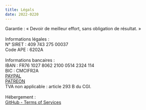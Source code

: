 ```yaml
---
title: Légals
date: 2022-0220
---
```


Garantie : « Devoir de meilleur effort, sans obligation de résultat. » \
\
Informations légales : \
N° SIRET : 409 743 275 00037 \
Code APE : 6202A \
\
Informations bancaires : \
IBAN : FR76 1027 8062 2100 0514 2324 114 \
BIC : CMCIFR2A \
[PAYPAL](HTTPS://PAYPAL.ME/KERMA) \
[PATREON](https://patreon.com/cybermind) \
TVA non applicable : article 293 B du CGI. \
\
Hébergement : \
[GitHub - Terms of Services](https://docs.github.com/en/github/site-policy/github-terms-of-service#h-additional-terms-for-github-pages)